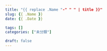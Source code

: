 ```yaml
---
title: "{{ replace .Name "-" " " | title }}"
slug: {{ .Name }}
date: {{ .Date }}

tags: []
categories: ["未分類"]

draft: false
---
```


